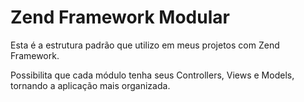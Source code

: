 Zend Framework Modular
=================

Esta é a estrutura padrão que utilizo em meus projetos com Zend Framework. 

Possibilita que cada módulo tenha seus Controllers,  Views e Models, tornando a aplicação mais organizada.

